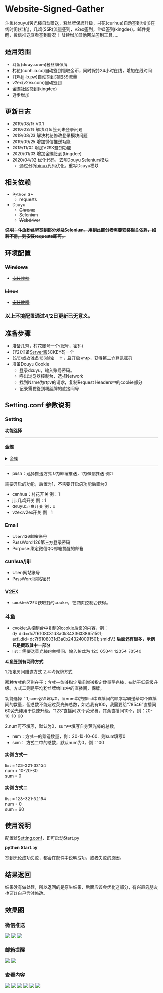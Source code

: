 # Website-Signed-Gather
斗鱼(douyu)荧光棒自动赠送，粉丝牌保牌升级，村花(cunhua)自动签到/增加在线时间(挂机)，几鸡(SSR)流量签到，v2ex签到，金蝶签到(kingdee)。邮件提醒，微信推送查看签到情况！
陆续增加其他网站签到工具.....

## 适用范围
* 斗鱼(douyu.com)粉丝牌保牌
* 村花(cunhua.cc)自动签到领取金币，同时保持24小时在线，增加在线时间
* 几鸡(jj-b.pw)自动签到领取SS流量
* v2ex(v2ex.com)自动签到
* 金蝶社区签到(kingdee)
* 逐步增加

## 更新日志

* 2019/08/15 V0.1
* 2019/08/19 解决斗鱼签到未登录问题
* 2019/08/23 解决村花修改登录模块问题
* 2019/09/25 增加微信推送功能
* 2019/11/05 增加V2EX签到功能
* 2020/01/03 增加金蝶签到(kingdee)
* 2020/04/02 优化代码，去除Douyu Selenium模块
  * 通过分析[binux](https://github.com/binux/qiandao)代码优化，重写Douyu模块

## 相关依赖

* Python 3+
	* requests
* Douyu
	* ~~Chrome~~
	* ~~Selenium~~
	* ~~Webdriver~~
	

~~**说明：斗鱼粉丝牌签到部分涉及Selenium，用到此部分者需要安装相关依赖，如若不需，则安装requests即可。**~~

## 环境配置
### ~~Windows~~

* ~~[安装教程](https://www.cnblogs.com/eternal1025/p/8880245.html)~~
### ~~Linux~~
* ~~[安装教程](https://blog.csdn.net/zzzcl112/article/details/80470884)~~

### 以上环境配置通过4/2日更新已无意义。



## 准备步骤

* 准备几鸡，村花账号一个(账号，密码)
* (1/2)准备[Server酱](http://sc.ftqq.com)SCKEY码一个
* (2/2)或者准备126邮箱一个，且开启smtp，获得第三方登录密码
* 准备Douyu Cookie
	* 登录douyu，输入账号密码。
	* 呼出浏览器控制台，选择Network
	* 找到Name为rtpv的请求，复制Request Headers中的cookie部分
	* 记录需要签到粉丝牌的直接间号
## Setting.conf 参数说明


### Setting

**功能选择**

----------

#### 金蝶

<details>

<summary>金蝶</summary>



[金蝶使用部署方法](/kingdee)

ps:金蝶签到暂未合并与签到程序中，后续会进行合并。

</details>

----------


* push：选择推送方式 0为邮箱推送，1为微信推送 例:1

需要开启的功能，后置为1，不需要开启的功能后置为0

* cunhua：村花开关 例：1
* jiji:几鸡开关 例：1
* douyu:斗鱼开关 例：0
* v2ex:v2ex开关 例：1

### Email
* User:126邮箱账号
* PassWord:126第三方登录密码
* Purpose:绑定微信QQ邮箱提醒的邮箱

### cunhua/jiji

* User:网站账号
* PassWord:网站密码

### V2EX

* cookie:V2EX获取到的cookie，在网页控制台获得。

### 斗鱼

* cookie:从控制台中复制的cookie后面的内容，例：dy_did=dc7f6108031d3a0b34336338651501; acf_did=dc7f6108031d3a0b243240091501; smidV2   **后面还有很多，示例只是截取其中一部分**
* list：需要送荧光棒的主播间，输入格式为 123-65841-12354-78546

**斗鱼签到有两种方式**

1.指定房间赠送方式  2.平均保牌方式

两种方式的区别在于：方式一能够指定房间赠送指定数量荧光棒，有助于低等级升级。方式二则是平均粉丝牌给list中的直播间，保牌。

功能选择：1,sum必须填写0，且num中按照list中直播间的顺序写明送给每个直播间的数量，但总数不能超过荧光棒总数，如若我有100，我需要给“78546”直播间60荧光棒用于快速升级，“123”直播间20个荧光棒，其余直播间10个，则：20-10-10-60

2.num可不填写，默认为0，sum中填写自身荧光棒的总数。


* num：方式一的赠送数量，例：20-10-10-60，则sum填写0
* sum： 方式二中的总数，默认num为0，例：100

#### 实例 方式一

list = 123-321-32154</br>
num = 10-20-30</br>
sum = 0</br>

#### 实例 方式二

list = 123-321-32154</br>
num = 0</br>
sum = 60</br>




## 使用说明

配置好[Setting.conf]()，即可启动Start.py


**python Start.py**

签到无论成功失败，都会在邮件中说明成功，或者失败的原因。


## 结果返回

结果没有做处理，所以返回的是原生结果，后面应该会优化这部分，有兴趣的朋友也可以自己尝试修改。

## 效果图



### 微信推送
![](http://cdn.lunatic.wang/wecatpush.jpg)
![](http://cdn.lunatic.wang/wecat1.jpg)
![](http://cdn.lunatic.wang/wecat2.jpg)


### 邮箱提醒

![](http://img.lunatic.wang/qd1.jpg)
![](http://cdn.lunatic.wang/qd.jpg)

### 查看内容

![](http://img.lunatic.wang/qd2.jpg)
![](http://img.lunatic.wang/qd3.jpg)
![](http://img.lunatic.wang/qd4.jpg)
![](http://img.lunatic.wang/qd5.jpg)
![](http://img.lunatic.wang/qd6.jpg)
![](http://img.lunatic.wang/qf7.jpg)

